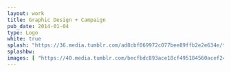 ```yaml
---
layout: work
title: Graphic Design + Campaign
pub_date: 2014-01-04
type: Logo
white: true
splash: "https://36.media.tumblr.com/ad8cbf069972c077bee89ffb2e2e634e/tumblr_o0anfwNBHZ1s771xno1_1280.jpg" 
splashbw: 
images: [ "https://40.media.tumblr.com/becfbdc893ace18cf495184560acef24/tumblr_o0amz05RLb1s771xno1_1280.png", "https://41.media.tumblr.com/e1d7909bbb6b0915e7dfce9a7e09c4ff/tumblr_o0amyjuIju1s771xno1_1280.png", "https://40.media.tumblr.com/f224eb8ddf329fedfa6a1eb841ed522d/tumblr_nw3uick9zp1s771xno1_1280.png"    ]
---
```

